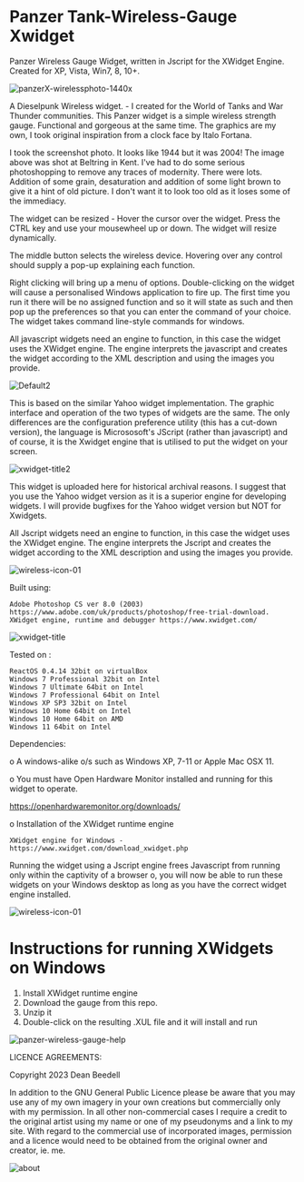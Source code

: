 # Panzer Tank-Wireless-Gauge Xwidget

Panzer Wireless Gauge Widget, written in Jscript for the XWidget Engine. Created for XP, Vista, Win7, 8, 10+.

![panzerX-wirelessphoto-1440x](https://github.com/yereverluvinunclebert/Panzer-Tank-Wireless-Gauge-Xwidget/assets/2788342/4c7d69b3-e632-48ac-b541-356ddd9a491f)

A Dieselpunk Wireless widget. - I created for the World of Tanks and War Thunder communities. This Panzer widget is a simple wireless strength gauge. Functional and gorgeous at the same time. The graphics are my own, I took original inspiration from a clock face by Italo Fortana. 

I took the screenshot photo. It looks like 1944 but it was 2004! The image above 
was shot at Beltring in Kent. I've had to do some serious photoshopping to 
remove any traces of modernity. There were lots. Addition of some grain, 
desaturation and addition of some light brown to give it a hint of old picture. 
I don't want it to look too old as it loses some of the immediacy.

The widget can be resized - Hover the cursor over the widget. Press the CTRL key 
and use your mousewheel up or down. The widget will resize dynamically.

The middle button selects the wireless device. Hovering over any control should supply a pop-up explaining each function.

Right clicking will bring up a menu of options. Double-clicking on the widget will cause a personalised Windows application to fire up. The first time you run it there will be no assigned function and so it will state as such and then pop up the preferences so that you can enter the command of your choice. The widget takes command line-style commands for windows.

All javascript widgets need an engine to function, in this case the widget uses the XWidget engine. The engine interprets the javascript and creates the widget according to the XML description and using the images you provide.

![Default2](https://github.com/yereverluvinunclebert/Panzer-wireless-gauge-Ywidget/assets/2788342/78d85020-a542-415f-9c9f-264aff9d86f9)

This is based on the similar Yahoo widget implementation. The graphic interface and operation of the two types of widgets are the same. The only differences are the configuration preference utility (this has a cut-down 
version), the language is Micrososoft's JScript (rather than javascript) and of course, it is the Xwidget engine that is utilised to put the widget on your screen.

![xwidget-title2](https://github.com/yereverluvinunclebert/Panzer-Tank-CPU-Gauge-Xwidget/assets/2788342/a9d58973-347f-4f93-ba1f-4b538f743515)

This widget is uploaded here for historical archival reasons. I suggest that you 
use the Yahoo widget version as it is a superior engine for developing widgets. 
I will provide bugfixes for the Yahoo widget version but NOT for Xwidgets.

All Jscript widgets need an engine to function, in this case the widget uses 
the XWidget engine. The engine interprets the Jscript and creates the widget 
according to the XML description and using the images you provide. 

![wireless-icon-01](https://github.com/yereverluvinunclebert/Panzer-wireless-gauge-Ywidget/assets/2788342/63238f42-1723-42de-a8bf-3b2a410b5c74)

Built using: 

	Adobe Photoshop CS ver 8.0 (2003)  https://www.adobe.com/uk/products/photoshop/free-trial-download.   
	XWidget engine, runtime and debugger https://www.xwidget.com/   

 ![xwidget-title](https://github.com/yereverluvinunclebert/Panzer-Tank-CPU-Gauge-Xwidget/assets/2788342/07e8d5dc-cd50-47c6-9f1d-078bcc72389c)

Tested on :

	ReactOS 0.4.14 32bit on virtualBox    
	Windows 7 Professional 32bit on Intel    
	Windows 7 Ultimate 64bit on Intel    
	Windows 7 Professional 64bit on Intel    
	Windows XP SP3 32bit on Intel    
	Windows 10 Home 64bit on Intel    
	Windows 10 Home 64bit on AMD    
	Windows 11 64bit on Intel  
	
Dependencies:

o A windows-alike o/s such as Windows XP, 7-11 or Apple Mac OSX 11.   

o You must have Open Hardware Monitor installed and running for this widget to 
operate. 
   
  https://openhardwaremonitor.org/downloads/   	

o Installation of the XWidget runtime engine  

	XWidget engine for Windows - https://www.xwidget.com/download_xwidget.php

Running the widget using a Jscript engine frees Javascript from running only 
within the captivity of a browser o, you will now be able to run these widgets on 
your Windows desktop as long as you have the correct widget engine installed.

![wireless-icon-01](https://github.com/yereverluvinunclebert/Panzer-wireless-gauge-Ywidget/assets/2788342/1c2d9a7a-0215-4db9-b380-27fb394ee6d4)

Instructions for running XWidgets on Windows
=================================================

1. Install XWidget runtime engine
2. Download the gauge from this repo.
3. Unzip it
4. Double-click on the resulting .XUL file and it will install and run

 ![panzer-wireless-gauge-help](https://github.com/yereverluvinunclebert/Panzer-wireless-gauge-Ywidget/assets/2788342/a52da218-3151-4ae5-b3a7-d0aa768eb45f)

LICENCE AGREEMENTS:

Copyright 2023 Dean Beedell

In addition to the GNU General Public Licence please be aware that you may use
any of my own imagery in your own creations but commercially only with my
permission. In all other non-commercial cases I require a credit to the
original artist using my name or one of my pseudonyms and a link to my site.
With regard to the commercial use of incorporated images, permission and a
licence would need to be obtained from the original owner and creator, ie. me.

![about](https://github.com/yereverluvinunclebert/Panzer-wireless-gauge-Ywidget/assets/2788342/1e39148e-22bc-43e5-8513-79581b478f23)


 
